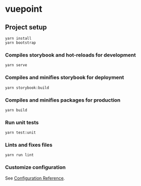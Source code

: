 # vuepoint

## Project setup
```
yarn install
yarn bootstrap
```

### Compiles storybook and hot-reloads for development
```
yarn serve
```

### Compiles and minifies storybook for deployment
```
yarn storybook:build
```

### Compiles and minifies packages for production
```
yarn build
```

### Run unit tests
```
yarn test:unit
```

### Lints and fixes files
```
yarn run lint
```

### Customize configuration
See [Configuration Reference](https://cli.vuejs.org/config/).
